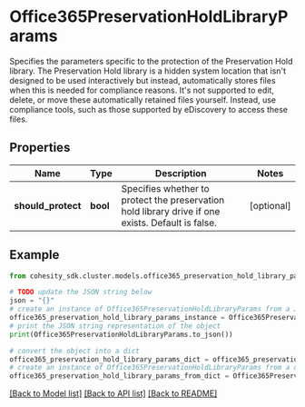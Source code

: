 # Office365PreservationHoldLibraryParams

Specifies the parameters specific to the protection of the Preservation Hold library. The Preservation Hold library is a hidden system location that isn't designed to be used interactively but instead, automatically stores files when this is needed for compliance reasons. It's not supported to edit, delete, or move these automatically retained files yourself. Instead, use compliance tools, such as those supported by eDiscovery to access these files.

## Properties

Name | Type | Description | Notes
------------ | ------------- | ------------- | -------------
**should_protect** | **bool** | Specifies whether to protect the preservation hold library drive if one exists. Default is false. | [optional] 

## Example

```python
from cohesity_sdk.cluster.models.office365_preservation_hold_library_params import Office365PreservationHoldLibraryParams

# TODO update the JSON string below
json = "{}"
# create an instance of Office365PreservationHoldLibraryParams from a JSON string
office365_preservation_hold_library_params_instance = Office365PreservationHoldLibraryParams.from_json(json)
# print the JSON string representation of the object
print(Office365PreservationHoldLibraryParams.to_json())

# convert the object into a dict
office365_preservation_hold_library_params_dict = office365_preservation_hold_library_params_instance.to_dict()
# create an instance of Office365PreservationHoldLibraryParams from a dict
office365_preservation_hold_library_params_from_dict = Office365PreservationHoldLibraryParams.from_dict(office365_preservation_hold_library_params_dict)
```
[[Back to Model list]](../README.md#documentation-for-models) [[Back to API list]](../README.md#documentation-for-api-endpoints) [[Back to README]](../README.md)


